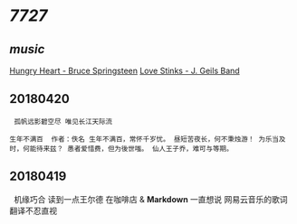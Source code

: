 # _7727_

## _music_
   [Hungry Heart - Bruce Springsteen](http://music.163.com/#/song?id=26367104) 
   [Love Stinks - J. Geils Band](http://music.163.com/#/song?id=19193363) 
   
## 20180420 
   `孤帆远影碧空尽 唯见长江天际流` 
   
   `生年不满百 
    作者：佚名
    生年不满百，常怀千岁忧。
    昼短苦夜长，何不秉烛游！
    为乐当及时，何能待来兹？
    愚者爱惜费，但为後世嗤。
    仙人王子乔，难可与等期。` 
   
## 20180419
   机缘巧合 读到一点王尔德 在咖啡店 & **Markdown** 一直想说 网易云音乐的歌词翻译不忍直视
   
   
